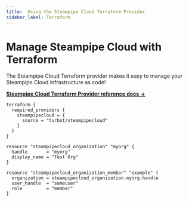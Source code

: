 ```yaml
---
title:  Using the Steampipe Cloud Terraform Provider
sidebar_label: Terraform
---
```


# Manage Steampipe Cloud with Terraform

The Steampipe Cloud Terraform provider makes it easy to manage your Steampipe Cloud infrastructure as code!

**[Steampipe Cloud Terraform Provider reference docs →](https://registry.terraform.io/providers/turbot/steampipecloud/latest/docs)**

```hcl
terraform {
  required_providers {
    steampipecloud = {
      source = "turbot/steampipecloud"
    }
  }
}

resource "steampipecloud_organization" "myorg" {
  handle       = "myorg"
  display_name = "Test Org"
}

resource "steampipecloud_organization_member" "example" {
  organization = steampipecloud_organization.myorg.handle
  user_handle  = "someuser"
  role         = "member"
}
```
